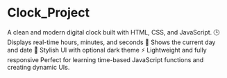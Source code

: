 # Clock_Project
A clean and modern digital clock built with HTML, CSS, and JavaScript. 🕒 Displays real-time hours, minutes, and seconds 📅 Shows the current day and date 🌙 Stylish UI with optional dark theme ⚡ Lightweight and fully responsive  Perfect for learning time-based JavaScript functions and creating dynamic UIs.
